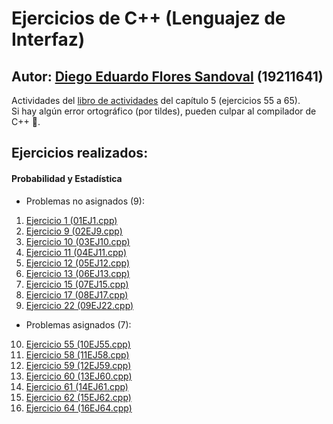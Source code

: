 # Ejercicios de C++ (Lenguajez de Interfaz)

## Autor: [Diego Eduardo Flores Sandoval](https://github.com/LaloFl) (19211641)

Actividades del [libro de actividades](https://drive.google.com/file/d/1efOHOLvFJGpSsO0gv8HOPNdins-AaOPX/view) del capítulo 5 (ejercicios 55 a 65).<br/>
Si hay algún error ortográfico (por tildes), pueden culpar al compilador de C++ 😤.

## Ejercicios realizados:

#### Probabilidad y Estadística

- Problemas no asignados (9):

1. [Ejercicio 1 (01EJ1.cpp)](01EJ1.cpp)
2. [Ejercicio 9 (02EJ9.cpp)](02EJ9.cpp)
3. [Ejercicio 10 (03EJ10.cpp)](03EJ10.cpp)
4. [Ejercicio 11 (04EJ11.cpp)](04EJ11.cpp)
5. [Ejercicio 12 (05EJ12.cpp)](05EJ12.cpp)
6. [Ejercicio 13 (06EJ13.cpp)](06EJ13.cpp)
7. [Ejercicio 15 (07EJ15.cpp)](07EJ15.cpp)
8. [Ejercicio 17 (08EJ17.cpp)](08EJ17.cpp)
9. [Ejercicio 22 (09EJ22.cpp)](09EJ22.cpp)

- Problemas asignados (7):

10. [Ejercicio 55 (10EJ55.cpp)](10EJ55.cpp)
11. [Ejercicio 58 (11EJ58.cpp)](11EJ58.cpp)
12. [Ejercicio 59 (12EJ59.cpp)](12EJ59.cpp)
13. [Ejercicio 60 (13EJ60.cpp)](13EJ60.cpp)
14. [Ejercicio 61 (14EJ61.cpp)](14EJ61.cpp)
15. [Ejercicio 62 (15EJ62.cpp)](15EJ62.cpp)
16. [Ejercicio 64 (16EJ64.cpp)](16EJ64.cpp)
